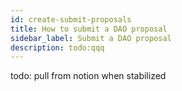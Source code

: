 ```yaml
---
id: create-submit-proposals
title: How to submit a DAO proposal
sidebar_label: Submit a DAO proposal
description: todo:qqq
---
```


todo: pull from notion when stabilized
